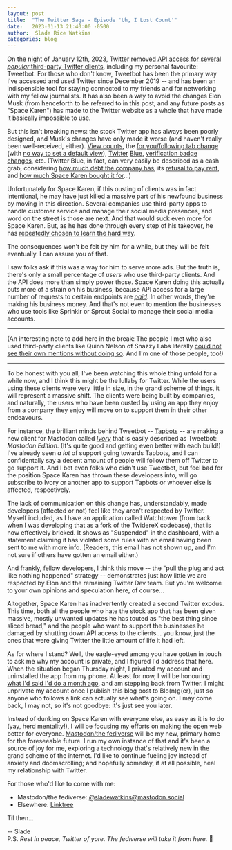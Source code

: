 ```yaml
---
layout: post
title:  "The Twitter Saga - Episode 'Uh, I Lost Count'"
date:   2023-01-13 21:40:00 -0500
author:  Slade Rice Watkins
categories: blog
---
```


On the night of January 12th, 2023, Twitter [removed API access for several *popular* third-party Twitter clients](https://www.theverge.com/2023/1/13/23553161/third-party-twitter-clients-apps-outage-twitterific-tweetbot), including my personal favourite: Tweetbot. For those who don't know, Tweetbot has been the primary way I've accessed and used Twitter since December 2019 -- and has been an indispensible tool for staying connected to my friends and for networking with my fellow journalists. It has also been a way to avoid the changes Elon Musk (from henceforth to be referred to in this post, and any future posts as "Space Karen") has made to the Twitter website as a whole that have made it basically impossible to use. 

But this isn't breaking news: the stock Twitter app has always been poorly designed, and Musk's changes have only made it worse (and haven't really been well-received, either). [View counts](https://twitter.com/TwitterSupport/status/1606055187348688896), the [for you/following tab change](https://twitter.com/TwitterSupport/status/1612966288300572672) (with [no way to set a default view](https://twitter.com/AirlineFlyer/status/1612966849200754688)), [Twitter](https://www.theverge.com/2022/12/12/23506335/twitter-blue-verified-checkmarks-return-impersonation) [Blue](https://www.theverge.com/2022/11/9/23450289/twitter-impersonators-official-mario-musk-jesus-valve), [verification badge changes](https://twitter.com/elonmusk/status/1596053664338440192), etc. (Twitter Blue, in fact, can very easily be described as a cash grab, considering [how much debt the company has](https://nypost.com/2023/01/10/twitters-debt-and-value-have-plunged-painfully-since-elon-musk-takeover-sources/), its [refusal to pay rent](https://www.cnbc.com/2022/12/13/twitter-reportedly-hasnt-paid-rent-on-its-office-spaces-for-weeks.html), and [how much Space Karen bought it for](https://web.archive.org/web/20220414103558/https://www.bloomberg.com/news/articles/2022-04-14/elon-musk-launches-43-billion-hostile-takeover-of-twitter)...)

Unfortunately for Space Karen, if this ousting of clients was in fact intentional, he may have just killed a massive part of his newfound business by moving in this direction. Several companies use third-party apps to handle customer service and manage their social media presences, and word on the street is those are next. And that would suck even more for Space Karen. But, as he has done through every step of his takeover, he has [repeatedly chosen to learn the hard way](https://www.inc.com/jason-aten/twitters-latest-feature-is-how-you-know-elon-musk-is-in-over-his-head-its-cautionary-tale-every-business-needs-to-hear.html). 

The consequences won't be felt by him for a while, but they will be felt eventually. I can assure you of that. 

I saw folks ask if this was a way for him to serve more ads. But the truth is, there's only a small percentage of *users* who use third-party clients. And the API does more than simply power those. Space Karen doing this actually puts more of a strain on his business, because API access for a large number of requests to certain endpoints are [*paid*](https://developer.twitter.com/en/products/twitter-api). In other words, they're making his business money. And that's not even to mention the businesses who use tools like Sprinklr or Sprout Social to manage their social media accounts. 

---
(An interesting note to add here in the break: The people I met who also used third-party clients like Quinn Nelson of Snazzy Labs literally [could not see their own mentions without doing so](https://twitter.com/SnazzyQ/status/1456738492105461764). And I'm one of those people, too!)

---

To be honest with you all, I've been watching this whole thing unfold for a while now, and I think this might be the lullaby for Twitter. While the users using these clients were very little in size, in the grand scheme of things, it will represent a massive shift. The clients were being built by companies, and naturally, the users who have been ousted by using an app they enjoy from a company they enjoy will move on to support them in their other endeavours. 

For instance, the brilliant minds behind Tweetbot -- [Tapbots](https://tapbots.com) -- are making a new client for Mastodon called [*Ivory*](https://tapbots.com/ivory/) that is easily described as Tweetbot: *Mastodon Edition*. (It's quite good and getting even better with each build!) I've already seen *a lot* of support going towards Tapbots, and I can confidentally say a decent amount of people will follow them off Twitter to go support it.  And I bet even folks who didn't use Tweetbot, but feel bad for the position Space Karen has thrown these developers into, will go subscribe to Ivory or another app to support Tapbots or whoever else is affected, respectively. 

The lack of communication on this change has, understandably, made developers (affected or not) feel like they aren't respected by Twitter. Myself included, as I have an application called Watchtower (from back when I was developing that as a fork of the TwidereX codebase), that is now effectively bricked. It shows as "Suspended" in the dashboard, with a statement claiming it has violated some rules with an email having been sent to me with more info. (Readers, this email has not shown up, and I'm not sure if others have gotten an email either.) 

And frankly, fellow developers, I think this move -- the "pull the plug and act like nothing happened" strategy -- demonstrates just how little we are respected by Elon and the remaining Twitter Dev team. But you're welcome to your own opinions and speculation here, of course...

Altogether, Space Karen has inadvertently created a second Twitter exodus. This time, both all the people who hate the stock app that has been given massive, mostly unwanted updates he has touted as "the best thing since sliced bread," and the people who want to support the businesses he damaged by shutting down API access to the clients... you know, just the ones that were giving Twitter the little amount of life it had left.

As for where I stand? Well, the eagle-eyed among you have gotten in touch to ask me why my account is private, and I figured I'd address that here. When the situation began Thursday night, I privated my account and uninstalled the app from my phone. At least for now, I will be honouring [what I'd said I'd do a month ago](https://www.sladewatkins.com/blonger/i-think-i-am-done-with-twitter-for-now/), and am stepping back from Twitter. I might unprivate my account once I publish this blog post to Blo(n)g(er), just so anyone who follows a link can actually see what's going on. I may come back, I may not, so it's not goodbye: it's just see you later.

Instead of dunking on Space Karen with everyone else, as easy as it is to do (yay, herd mentality!), I will be focusing my efforts on making the open web better for everyone. [Mastodon/the fediverse](https://pope.party/@slade) will be my new, primary home for the foreseeable future. I run my own instance of that and it's been a source of joy for me, exploring a technology that's relatively new in the grand scheme of the internet. I'd like to continue fueling joy instead of anxiety and doomscrolling; and hopefully someday, if at all possible, heal my relationship with Twitter.

For those who'd like to come with me:
- Mastodon/the fediverse: [@sladewatkins@mastodon.social](https://mastodon.social/@sladewatkins)
- Elsewhere: [Linktree](https://linktr.ee/sladewatkins)

Til then...  

-- Slade  
P.S. *Rest in peace, Twitter of yore. The fediverse will take it from here.* 💙